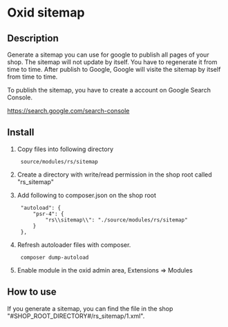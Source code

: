 # Oxid sitemap

## Description

Generate a sitemap you can use for google to publish all pages of your shop.
The sitemap will not update by itself. You have to regenerate it from time to time. After
publish to Google, Google will visite the sitemap by itself from time to time.

To publish the sitemap, you have to create a account on Google Search Console.

https://search.google.com/search-console

## Install

1. Copy files into following directory

        source/modules/rs/sitemap

2. Create a directory with write/read permission in the shop root called "rs_sitemap"
        
3. Add following to composer.json on the shop root

        "autoload": {
            "psr-4": {
                "rs\\sitemap\\": "./source/modules/rs/sitemap"
            }
        },
    
3. Refresh autoloader files with composer.

        composer dump-autoload
        
4. Enable module in the oxid admin area, Extensions => Modules

## How to use

If you generate a sitemap, you can find the file in the shop "#SHOP_ROOT_DIRECTORY#/rs_sitemap/1.xml".

